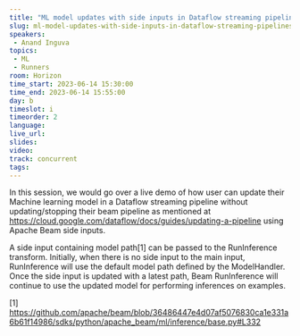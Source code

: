```yaml
---
title: "ML model updates with side inputs in Dataflow streaming pipelines"
slug: ml-model-updates-with-side-inputs-in-dataflow-streaming-pipelines
speakers:
 - Anand Inguva
topics:
 - ML
 - Runners
room: Horizon
time_start: 2023-06-14 15:30:00
time_end: 2023-06-14 15:55:00
day: b
timeslot: i
timeorder: 2
language: 
live_url: 
slides: 
video: 
track: concurrent
tags:
---
```


In this session, we would go over a live demo of how user can update their Machine learning model in a Dataflow streaming pipeline without updating/stopping their beam pipeline as mentioned at https://cloud.google.com/dataflow/docs/guides/updating-a-pipeline using Apache Beam side inputs.
 
 
 
 A side input containing model path[1] can be passed to the RunInference transform. Initially, when there is no side input to the main input, RunInference will use the default model path defined by the ModelHandler. Once the side input is updated with a latest path, Beam RunInference will continue to use the updated model for performing inferences on examples. 
 
 
 
 [1] https://github.com/apache/beam/blob/36486447e4d07af5076830ca1e331a6b61f14986/sdks/python/apache_beam/ml/inference/base.py#L332